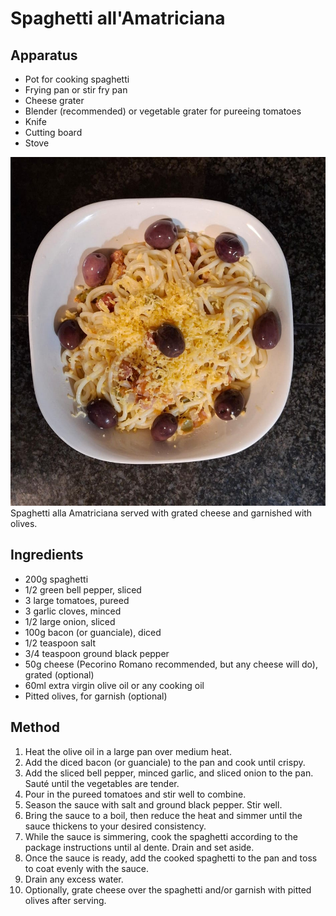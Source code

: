 # Spaghetti all'Amatriciana

## Apparatus
- Pot for cooking spaghetti  
- Frying pan or stir fry pan  
- Cheese grater  
- Blender (recommended) or vegetable grater for pureeing tomatoes  
- Knife  
- Cutting board  
- Stove  

![Spaghetti alla Amatriciana served with grated cheese and garnished with olives.](../images/amatriciana.jpg)
Spaghetti alla Amatriciana served with grated cheese and garnished with olives.

## Ingredients
- 200g spaghetti  
- 1/2 green bell pepper, sliced  
- 3 large tomatoes, pureed  
- 3 garlic cloves, minced  
- 1/2 large onion, sliced  
- 100g bacon (or guanciale), diced  
- 1/2 teaspoon salt  
- 3/4 teaspoon ground black pepper  
- 50g cheese (Pecorino Romano recommended, but any cheese will do), grated (optional)  
- 60ml extra virgin olive oil or any cooking oil  
- Pitted olives, for garnish (optional)  

## Method
1. Heat the olive oil in a large pan over medium heat.  
2. Add the diced bacon (or guanciale) to the pan and cook until crispy.  
3. Add the sliced bell pepper, minced garlic, and sliced onion to the pan. Sauté until the vegetables are tender.  
4. Pour in the pureed tomatoes and stir well to combine.  
5. Season the sauce with salt and ground black pepper. Stir well.  
6. Bring the sauce to a boil, then reduce the heat and simmer until the sauce thickens to your desired consistency.  
7. While the sauce is simmering, cook the spaghetti according to the package instructions until al dente. Drain and set aside.  
8. Once the sauce is ready, add the cooked spaghetti to the pan and toss to coat evenly with the sauce.  
9. Drain any excess water.  
10. Optionally, grate cheese over the spaghetti and/or garnish with pitted olives after serving.  


